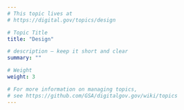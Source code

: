 ```yaml
---
# This topic lives at
# https://digital.gov/topics/design

# Topic Title
title: "Design"

# description — keep it short and clear
summary: ""

# Weight
weight: 3

# For more information on managing topics,
# see https://github.com/GSA/digitalgov.gov/wiki/topics
---
```


